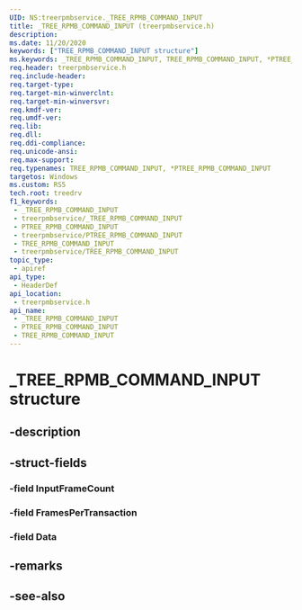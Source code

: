 ```yaml
---
UID: NS:treerpmbservice._TREE_RPMB_COMMAND_INPUT
title: _TREE_RPMB_COMMAND_INPUT (treerpmbservice.h)
description: 
ms.date: 11/20/2020
keywords: ["TREE_RPMB_COMMAND_INPUT structure"]
ms.keywords: _TREE_RPMB_COMMAND_INPUT, TREE_RPMB_COMMAND_INPUT, *PTREE_RPMB_COMMAND_INPUT,
req.header: treerpmbservice.h
req.include-header: 
req.target-type: 
req.target-min-winverclnt: 
req.target-min-winversvr: 
req.kmdf-ver: 
req.umdf-ver: 
req.lib: 
req.dll: 
req.ddi-compliance: 
req.unicode-ansi: 
req.max-support: 
req.typenames: TREE_RPMB_COMMAND_INPUT, *PTREE_RPMB_COMMAND_INPUT
targetos: Windows
ms.custom: RS5
tech.root: treedrv
f1_keywords:
 - _TREE_RPMB_COMMAND_INPUT
 - treerpmbservice/_TREE_RPMB_COMMAND_INPUT
 - PTREE_RPMB_COMMAND_INPUT
 - treerpmbservice/PTREE_RPMB_COMMAND_INPUT
 - TREE_RPMB_COMMAND_INPUT
 - treerpmbservice/TREE_RPMB_COMMAND_INPUT
topic_type:
 - apiref
api_type:
 - HeaderDef
api_location:
 - treerpmbservice.h
api_name:
 - _TREE_RPMB_COMMAND_INPUT
 - PTREE_RPMB_COMMAND_INPUT
 - TREE_RPMB_COMMAND_INPUT
---
```


# _TREE_RPMB_COMMAND_INPUT structure


## -description

## -struct-fields

### -field InputFrameCount

### -field FramesPerTransaction

### -field Data

## -remarks

## -see-also

